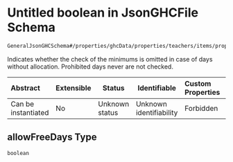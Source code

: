 # Untitled boolean in JsonGHCFile Schema

```txt
GeneralJsonGHCSchema#/properties/ghcData/properties/teachers/items/properties/settings/items/properties/daylyOcupation/properties/allowFreeDays
```

Indicates whether the check of the minimums is omitted in case of days without allocation. Prohibited days never are not checked.


| Abstract            | Extensible | Status         | Identifiable            | Custom Properties | Additional Properties | Access Restrictions | Defined In                                                         |
| :------------------ | ---------- | -------------- | ----------------------- | :---------------- | --------------------- | ------------------- | ------------------------------------------------------------------ |
| Can be instantiated | No         | Unknown status | Unknown identifiability | Forbidden         | Allowed               | none                | [ghc.schema.json\*](../out/ghc.schema.json "open original schema") |

## allowFreeDays Type

`boolean`
